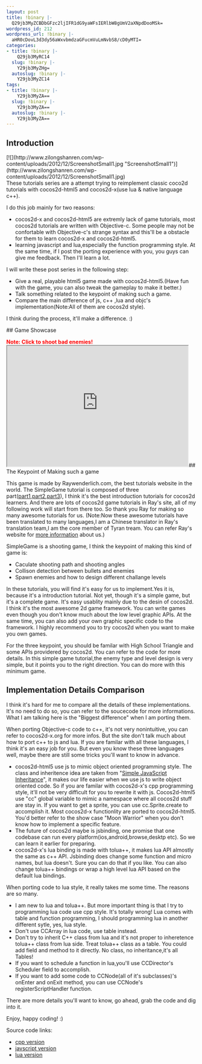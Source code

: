 ```yaml
---
layout: post
title: !binary |-
  Q29jb3MyZCBDbGFzc2ljIFR1dG9yaWFsIERlbW8gUmV2aXNpdDooMSk=
wordpress_id: 212
wordpress_url: !binary |-
  aHR0cDovL3d3dy56aWxvbmdzaGFucmVuLmNvbS8/cD0yMTI=
categories:
- title: !binary |-
    Q29jb3MyRC14
  slug: !binary |-
    Y29jb3MyZHg=
  autoslug: !binary |-
    Y29jb3MyZC14
tags:
- title: !binary |-
    Y29jb3MyZA==
  slug: !binary |-
    Y29jb3MyZA==
  autoslug: !binary |-
    Y29jb3MyZA==
---
```

## Introduction
<div style="float:right">[![](http://www.zilongshanren.com/wp-content/uploads/2012/12/ScreenshotSmall1.jpg "ScreenshotSmall1")](http://www.zilongshanren.com/wp-content/uploads/2012/12/ScreenshotSmall1.jpg)</div>
These tutorials series are a attempt trying to reimplement classic coco2d tutorials with cocos2d-html5 and cocos2d-x(use lua & native language c++).

I do this job mainly for two reasons:
- cocos2d-x and cocos2d-html5 are extremly lack of game tutorials, most cocos2d tutorials are written with Objective-c. Some people may not be confortable with Objective-c's strange syntax and this'll be a obstacle for them to learn cocos2d-x and cocos2d-html5.
- learning javascript and lua,especially the function programming style. At the same time, if I post the porting experience with you, you guys can give me feedback. Then I'll learn a lot.

I will write these post series in the following step:
- Give a real, playable html5 game made with cocos2d-html5.(Have fun with the game, you can also tweak the gameplay to make it better.)
- Talk something related to the keypoint of making such a game.
- Compare the main difference of js, c++ ,lua and objc's implementation(Note:All of them are cocos2d style).

I think during the process, it'll make a difference. :)
<!--more-->## Game Showcase
<font color="red">**Note: Click to shoot bad enemies!**</font><iframe width="480" height="320" src="http://www.zilongshanren.com/SimpleGame/index.html"></iframe>## The Keypoint of Making such a game

This game is made by Raywenderlich.com, the best tutorials website in the world. The SimpleGame tutorial is composed of three part([part1](http://www.raywenderlich.com/25736/how-to-make-a-simple-iphone-game-with-cocos2d-2-x-tutorial),[part2](http://www.raywenderlich.com/25791/rotating-turrets-how-to-make-a-simple-iphone-game-with-cocos2d-2-x-part-2),[part3](http://www.raywenderlich.com/25806/harder-monsters-and-more-levels-how-to-make-a-simple-iphone-game-with-cocos2d-2-x-part-3)), I think it's the best introduction tutorials for cocos2d learners. And there are lots of cocos2d game tutorials in Ray's site, all of my following work will start from there too. So thank you Ray for making so many awesome tutorials for us. (Note:Now these awesome tutorials have been translated to many languages,I am a Chinese translator in Ray's translation team,I am the core member of Tyran tream. You can refer Ray's website for [more information](http://www.raywenderlich.com/about#teamtyran) about us.)

SimpleGame is a shooting game, I think the keypoint of making this kind of game is:
- Caculate shooting path and shooting angles
- Collison detection between bullets and enemies
- Spawn enemies and how to design different challange levels

In these tutorials, you will find it's easy for us to implement.Yes it is, because it's a introduction tutorial. Not yet, though it's a simple game, but it's a complete game. It's easy usablity mainly due to the desin of cocos2d. I think it's the most awesome 2d game framework. You can write games even though you don't know much about the low level graphic APIs. At the same time, you can also add your own graphic specific code to the framework. I highly recommend you to try cocos2d when you want to make you own games.

For the three keypoint, you should be familar with High School Triangle and some APIs providered by cocos2d. You can refer to the code for more details. In this simple game tutorial,the enemy type and level design is very simple, but it points you to the right direction. You can do more with this minimum game.
## Implementation Details Comparison

I think it's hard for me to compare all the details of these implementations. It's no need to do so, you can refer to the soucecode for more informations. What I am talking here is the "Biggest difference" when I am porting them.

When porting Objective-c code to c++, it's not very nonintuitive, you can refer to cocos2d-x.org for more infos. But the site don't talk much about how to port c++ to js and lua. If you are familar with all these languages, I think it's an easy job for you. But even you know these three languages well, maybe there are still some tricks you'll want to know in advance.
- cocos2d-html5 use js to mimic object oriented programming style. The class and inheritence idea are taken from  "[Simple JavaScript Inheritance](http://ejohn.org/blog/simple-javascript-inheritance/)", it makes our life easier when we use js to write object oriented code. So if you are familar with cocos2d-x's cpp programming style, it'll not be very difficult for you to rewrite it with js. Cocos2d-html5 use "cc" global variable to mimic a namespace where all cocos2d stuff are stay in. If you want to get a sprite, you can use cc.Sprite.create to accomplish it. Most cocos2d-x functionlity are ported to cocos2d-html5. You'd better refer to the show case "Moon Warrior" when you don't know how to implement a specific feature.
- The future of cocos2d maybe is jsbinding, one promise that one codebase can run every platform(ios,android,browse,desktp etc). So we can learn it earlier for preparing.
- cocos2d-x's lua binding is made with tolua++, it makes lua API almostly the same as c++ API. Jsbinding does change some function and micro names, but lua doesn't. Sure you can do that if you like. You can also change tolua++ bindings or wrap a high level lua API based on the default lua bindings. 

When porting code to lua style, it really takes me some time. The reasons are so many.
- I am new to lua and tolua++. But more important thing is  that I try to programming lua code use cpp style. It's totally wrong! Lua comes with table and function programming, I should programming lua in another different sytle, yes, lua style. 
- Don't use CCArray in lua code, use table instead.
- Don't try to inherit C++ class from lua and it's not proper to inheretence tolua++ class from lua side. Treat tolua++ class as a table. You could add field and method to it directly. No class, no inheritance,it's all Tables!
- If you want to schedule a function in lua,you'll use CCDirector's Scheduler field to accomplish.
- If you want to add some code to CCNode(all of it's subclasses)'s onEnter and onExit method, you can use CCNode's registerScriptHandler function.

There are more details you'll want to know, go ahead, grab the code and dig into it.

Enjoy, happy coding! :)

Source code links:
- [cpp version](https://www.dropbox.com/s/ov5d1ltleb7pvmp/SimpleGame-cpp.zip)
- [javscript version](https://www.dropbox.com/s/zgwdqdhifbroqu3/SimpleGame-js.zip)
- [lua version](https://www.dropbox.com/s/t1nr3k31n26asm8/SimpleGame-lua.zip)
